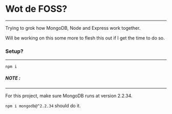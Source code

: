 # Wot de FOSS?
---

Trying to grok how MongoDB, Node and Express work together. 

Will be working on this some more to flesh this out if I get the time to do so.

### Setup?
--- 

`npm i`

##### NOTE :
--- 

For this project, make sure MongoDB runs at version 2.2.34.

`npm i mongodb@^2.2.34` should do it.

 
